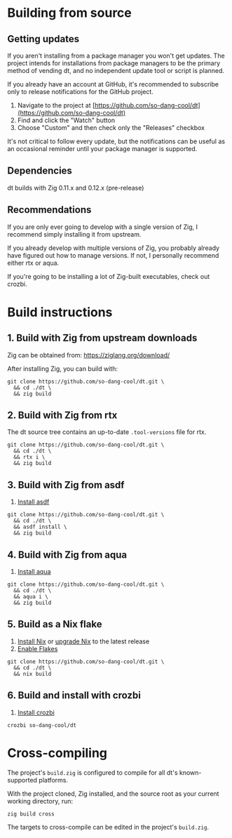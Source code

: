 # Building from source

## Getting updates

If you aren't installing from a package manager you won't get updates. The
project intends for installations from package managers to be the primary
method of vending dt, and no independent update tool or script is planned.

If you already have an account at GitHub, it's recommended to subscribe only to
release notifications for the GitHub project.

1. Navigate to the project at [https://github.com/so-dang-cool/dt](https://github.com/so-dang-cool/dt)
2. Find and click the "Watch" button
3. Choose "Custom" and then check only the "Releases" checkbox

It's not critical to follow every update, but the notifications can be useful
as an occasional reminder until your package manager is supported.

## Dependencies

dt builds with Zig 0.11.x and 0.12.x (pre-release)

## Recommendations

If you are only ever going to develop with a single version of Zig, I recommend
simply installing it from upstream.

If you already develop with multiple versions of Zig, you probably already have
figured out how to manage versions. If not, I personally recommend either rtx or aqua.

If you're going to be installing a lot of Zig-built executables, check out crozbi.


# Build instructions

## 1. Build with Zig from upstream downloads

Zig can be obtained from: https://ziglang.org/download/

After installing Zig, you can build with:

```
git clone https://github.com/so-dang-cool/dt.git \
  && cd ./dt \
  && zig build
```

## 2. Build with Zig from rtx

The dt source tree contains an up-to-date `.tool-versions` file for rtx.

```
git clone https://github.com/so-dang-cool/dt.git \
  && cd ./dt \
  && rtx i \
  && zig build
```

## 3. Build with Zig from asdf

1. [Install asdf](https://asdf-vm.com/guide/getting-started.html)

```
git clone https://github.com/so-dang-cool/dt.git \
  && cd ./dt \
  && asdf install \
  && zig build
```

## 4. Build with Zig from aqua

1. [Install aqua](https://aquaproj.github.io/docs/install)

```
git clone https://github.com/so-dang-cool/dt.git \
  && cd ./dt \
  && aqua i \
  && zig build
```

## 5. Build as a Nix flake

1. [Install Nix][nix-install] or [upgrade Nix][nix-upgrade] to the latest release
2. [Enable Flakes][nix-flakes]

```
git clone https://github.com/so-dang-cool/dt.git \
  && cd ./dt \
  && nix build
```

[nix-install]: https://nixos.org/manual/nix/unstable/installation/installation
[nix-upgrade]: https://nixos.org/manual/nix/unstable/installation/upgrading
[nix-flakes]: https://nixos.wiki/wiki/Flakes


## 6. Build and install with crozbi

1. [Install crozbi](https://github.com/so-dang-cool/crozbi)

```
crozbi so-dang-cool/dt
```


# Cross-compiling

The project's `build.zig` is configured to compile for all dt's
known-supported platforms.

With the project cloned, Zig installed, and the source root as
your current working directory, run:

```
zig build cross
```

The targets to cross-compile can be edited in the project's `build.zig`.
